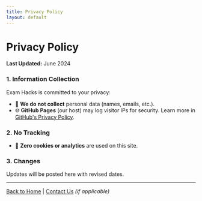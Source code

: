 ```yaml
---
title: Privacy Policy  
layout: default  
---
```


# Privacy Policy  

**Last Updated:** June 2024  

### 1. Information Collection  
Exam Hacks is committed to your privacy:  
- 🚫 **We do not collect** personal data (names, emails, etc.).  
- 🌐 **GitHub Pages** (our host) may log visitor IPs for security. Learn more in [GitHub's Privacy Policy](https://docs.github.com/en/site-policy/privacy-policies/github-privacy-statement).  

### 2. No Tracking  
- 🍪 **Zero cookies or analytics** are used on this site.  

### 3. Changes  
Updates will be posted here with revised dates.  

---  
[Back to Home](/) | [Contact Us](/contact) *(if applicable)*  
